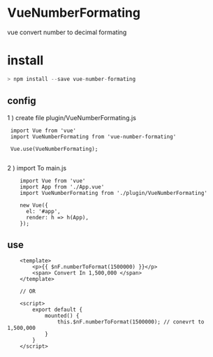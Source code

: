# VueNumberFormating
vue convert number to decimal formating

# install

```javascript
> npm install --save vue-number-formating
```

## config
 1 ) create file plugin/VueNumberFormating.js 

```
 import Vue from 'vue'
 import VueNumberFormating from 'vue-number-formating'

 Vue.use(VueNumberFormating);
 
```

2 ) import To main.js

```
    import Vue from 'vue'
    import App from './App.vue'
    import VueNumberFormating from './plugin/VueNumberFormating'
        
    new Vue({
      el: '#app',
      render: h => h(App),
    }); 
```


## use
````
    <template>
        <p>{{ $nF.numberToFormat(1500000) }}</p>
        <span> Convert In 1,500,000 </span>
    </template>
    
    // OR
    
    <script>
        export default {
            mounted() {
                this.$nF.numberToFormat(1500000); // conevrt to 1,500,000
            }
        }
    </script>
    
````



